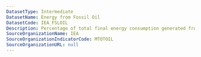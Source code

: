 ```yaml
---
DatasetType: Intermediate
DatasetName: Energy from Fossil Oil
DatasetCode: IEA_FSLOIL
Description: Percentage of total final energy consumption generated from Fossil Oil
SourceOrganizationName: IEA
SourceOrganizationIndicatorCode: MTOTOIL
SourceOrganizationURL: null
---
```


